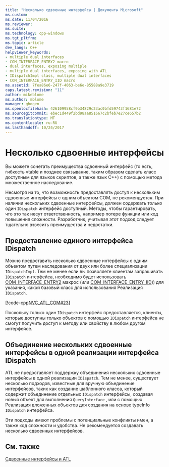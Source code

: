 ```yaml
---
title: "Несколько сдвоенные интерфейсы | Документы Microsoft"
ms.custom: 
ms.date: 11/04/2016
ms.reviewer: 
ms.suite: 
ms.technology: cpp-windows
ms.tgt_pltfrm: 
ms.topic: article
dev_langs: C++
helpviewer_keywords:
- multiple dual interfaces
- COM_INTERFACE_ENTRY2 macro
- dual interfaces, exposing multiple
- multiple dual interfaces, exposing with ATL
- IDispatchImpl class, multiple dual interfaces
- COM_INTERFACE_ENTRY_IID macro
ms.assetid: 7fea86e6-247f-4063-be6e-85588a9e3719
caps.latest.revision: "11"
author: mikeblome
ms.author: mblome
manager: ghogen
ms.openlocfilehash: 426109958cf9b34829c23ac0bfd59743f1681e72
ms.sourcegitcommit: ebec1d449f2bd98aa851667c2bfeb7e27ce657b2
ms.translationtype: MT
ms.contentlocale: ru-RU
ms.lasthandoff: 10/24/2017
---
```

# <a name="multiple-dual-interfaces"></a>Несколько сдвоенные интерфейсы
Вы можете сочетать преимущества сдвоенный интерфейс (то есть, гибкость vtable и позднее связывание, таким образом сделать класс доступным для языков скриптов, а также язык C++) с помощью метода множественное наследование.  
  
 Несмотря на то, что возможность предоставлять доступ к нескольким сдвоенные интерфейсы с одним объектом COM, не рекомендуется. При наличии нескольких сдвоенные интерфейсы, должен содержать только один `IDispatch` интерфейс доступный. Методы, чтобы гарантировать, что это так несут ответственность, например потере функции или код повышения сложности. Разработчик, учитывая этот подход следует тщательно взвесить преимущества и недостатки.  
  
## <a name="exposing-a-single-idispatch-interface"></a>Предоставление единого интерфейса IDispatch  
 Можно предоставить несколько сдвоенные интерфейсы с одним объектом путем наследования от двух или более специализации `IDispatchImpl`. Тем не менее если вы позволяете клиентам запрашивать `IDispatch` интерфейса, необходимо будет использовать [COM_INTERFACE_ENTRY2](reference/com-interface-entry-macros.md#com_interface_entry2) макрос (или [COM_INTERFACE_ENTRY_IID](reference/com-interface-entry-macros.md#com_interface_entry_iid))) для указания, какой базовый класс для использования Реализация `IDispatch`.  
  
 [!code-cpp[NVC_ATL_COM#23](../atl/codesnippet/cpp/multiple-dual-interfaces_1.h)]  
  
 Поскольку только один `IDispatch` интерфейс предоставляется, клиенты, которые доступны только объектов с помощью `IDispatch` интерфейса не смогут получить доступ к методу или свойству в любом другом интерфейсе.  
  
## <a name="combining-multiple-dual-interfaces-into-a-single-implementation-of-idispatch"></a>Объединение нескольких сдвоенные интерфейсы в одной реализации интерфейса IDispatch  
 ATL не предоставляет поддержку объединения нескольких сдвоенные интерфейсы в одной реализации `IDispatch`. Тем не менее, существует несколько подходов, известные для вручную объединение интерфейсов, таких как создание шаблонного класса, который содержит объединение отдельных `IDispatch` интерфейсы, создавая новый объект для выполнения `QueryInterface` , или с помощью Реализация вложенных объектов для создания на основе typeInfo `IDispatch` интерфейса.  
  
 Эти подходы имеют проблемы с потенциальные конфликты имен, а также код сложности и удобства. Не рекомендуется создавать несколько сдвоенных интерфейсов.  
  
## <a name="see-also"></a>См. также  
 [Сдвоенные интерфейсы и ATL](../atl/dual-interfaces-and-atl.md)

